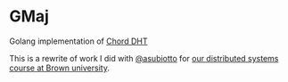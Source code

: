 # GMaj
Golang implementation of [Chord DHT](http://pdos.csail.mit.edu/papers/chord:sigcomm01/chord_sigcomm.pdf)

This is a rewrite of work I did with [@asubiotto](https://github.com/asubiotto) for [our distributed systems course at Brown university](http://cs.brown.edu/courses/cs138/s15/content/projects/chord.pdf).

